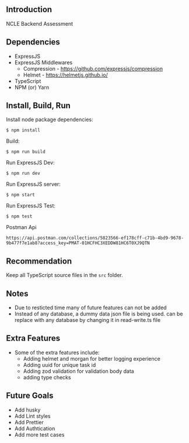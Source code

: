 ## Introduction

NCLE Backend Assessment
## Dependencies

* ExpressJS
* ExpressJS Middlewares
    * Compression - https://github.com/expressjs/compression
    * Helmet - https://helmetjs.github.io/
* TypeScript
* NPM (or) Yarn

## Install, Build, Run

Install node package dependencies:

`$ npm install`

Build:

`$ npm run build`

Run ExpressJS Dev:

`$ npm run dev`

Run ExpressJS server:

`$ npm start`

Run ExpressJS Test:

`$ npm test`

Postman Api

`https://api.postman.com/collections/5823566-ef178cff-c71b-4bd9-9678-9b477f7e1ab8?access_key=PMAT-01HCFHC3XEDDW81HC6T0XJ9QTN`
## Recommendation

Keep all TypeScript source files in the `src` folder.

## Notes

* Due to resticted time many of future features can not be added
* Instead of any database, a dummy data json file is being used. can be replace with any database by changing it in read-write.ts file

## Extra Features
* Some of the extra features include:
    *  Adding helmet and morgan for better logging experience
    *  Adding uuid for unique task id
    *  Adding zod validation for validation body data
    *  adding type checks

## Future Goals
* Add husky
* Add Lint styles
* Add Prettier
* Add Authtication
* Add more test cases
